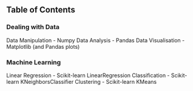 ## Table of Contents

### Dealing with Data
Data Manipulation - Numpy
Data Analysis - Pandas
Data Visualisation - Matplotlib (and Pandas plots)

### Machine Learning
Linear Regression - Scikit-learn LinearRegression
Classification - Scikit-learn KNeighborsClassifier
Clustering - Scikit-learn KMeans